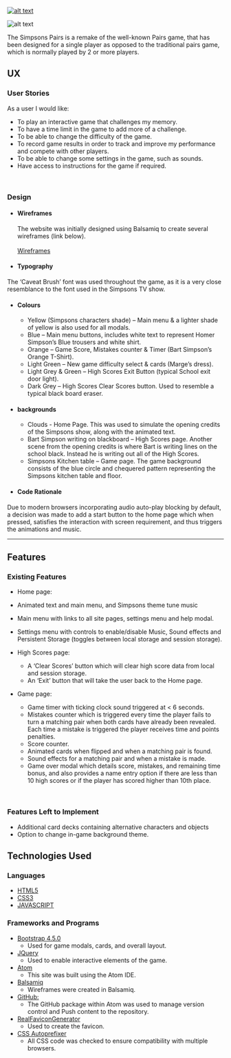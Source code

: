 [![alt text](/assets/images/##########.png "Click to open site")](https://phil-griffith.github.io/###########/)

![alt text](/assets/images/##########.jpg "Responsive demo")

The Simpsons Pairs is a remake of the well-known Pairs game, that has been designed for a single player as opposed to the traditional pairs game, which is normally played by 2 or more players.

## UX

### User Stories

As a user I would like:
-	To play an interactive game that challenges my memory.
-	To have a time limit in the game to add more of a challenge.
-	To be able to change the difficulty of the game.
-	To record game results in order to track and improve my performance and compete with other players.
-	To be able to change some settings in the game, such as sounds.
-	Have access to instructions for the game if required.


&nbsp;

### Design
- #### Wireframes
  The website was initially designed using Balsamiq to create several wireframes (link below).
\
\
[Wireframes](/assets/wireframes/#######.md)

- #### Typography
The ‘Caveat Brush’ font was used throughout the game, as it is a very close resemblance to the font used in the Simpsons TV show.

- #### Colours
  - Yellow (Simpsons characters shade) – Main menu & a lighter shade of yellow is also used for all modals.
  - Blue – Main menu buttons, includes white text to represent Homer Simpson’s Blue trousers and white shirt.
  - Orange – Game Score, Mistakes counter & Timer (Bart Simpson’s Orange T-Shirt).
  - Light Green – New game difficulty select & cards (Marge’s dress).
  - Light Grey & Green – High Scores Exit Button (typical School exit door light).
  - Dark Grey – High Scores Clear Scores button. Used to resemble a typical black board eraser.

- #### backgrounds
  - Clouds - Home Page. This was used to simulate the opening credits of the Simpsons show, along with the animated text.
  - Bart Simpson writing on blackboard – High Scores page. Another scene from the opening credits is where Bart is writing lines on the school black. Instead he is writing out all of the High Scores.
  - Simpsons Kitchen table – Game page. The game background consists of the blue circle and chequered pattern representing the Simpsons kitchen table and floor.

- #### Code Rationale
Due to modern browsers incorporating audio auto-play blocking by default, a decision was made to add a start button to the home page which when pressed, satisfies the interaction with screen requirement, and thus triggers the animations and music.

___

## Features

### Existing Features
-	Home page:
  - Animated text and main menu, and Simpsons theme tune music
  - Main menu with links to all site pages, settings menu and help modal.
  - Settings menu with controls to enable/disable Music, Sound effects and Persistent Storage (toggles between local storage and session storage).
- High Scores page:
  - A ‘Clear Scores’ button which will clear high score data from local and session storage.
  - An ‘Exit’ button that will take the user back to the Home page.
- Game page:
  - Game timer with ticking clock sound triggered at < 6 seconds.
  - Mistakes counter which is triggered every time the player fails to turn a matching pair when both cards have already been revealed. Each time a mistake is triggered the player receives time and points penalties.
  - Score counter.
  - Animated cards when flipped and when a matching pair is found.
  - Sound effects for a matching pair and when a mistake is made.
  - Game over modal which details score, mistakes, and remaining time bonus, and also provides a name entry option if there are less than 10 high scores or if the player has scored higher than 10th place.

  &nbsp;

### Features Left to Implement
- Additional card decks containing alternative characters and objects
- Option to change in-game background theme.

## Technologies Used

### Languages
- [HTML5](https://en.wikipedia.org/wiki/HTML5)
- [CSS3](https://en.wikipedia.org/wiki/Cascading_Style_Sheets)
- [JAVASCRIPT](https://en.wikipedia.org/wiki/JavaScript)

### Frameworks and Programs

- [Bootstrap 4.5.0](https://getbootstrap.com/docs/4.5/getting-started/introduction/)
  - Used for game modals, cards, and overall layout.
- [JQuery](https://jquery.com)
    - Used to enable interactive elements of the game.
- [Atom](https://atom.io/)
  - This site was built using the Atom IDE.
- [Balsamiq](https://balsamiq.com/)
  - Wireframes were created in Balsamiq.
- [GitHub:](https://github.com/)
    - The GitHub package within Atom was used to manage version control and Push content to the repository.
- [RealFaviconGenerator](https://realfavicongenerator.net/)
  - Used to create the favicon.
- [CSS Autoprefixer](https://autoprefixer.github.io/)
  - All CSS code was checked to ensure compatibility with multiple browsers.
